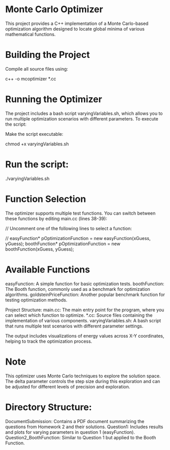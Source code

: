 # Monte Carlo Optimizer
This project provides a C++ implementation of a Monte Carlo-based optimization algorithm designed to locate global minima of various mathematical functions.

# Building the Project

Compile all source files using:

c++ -o mcoptimizer *.cc


# Running the Optimizer

The project includes a bash script varyingVariables.sh, which allows you to run multiple optimization scenarios with different parameters. To execute the script:

Make the script executable:

chmod +x varyingVariables.sh


# Run the script:


./varyingVariables.sh


# Function Selection

The optimizer supports multiple test functions. You can switch between these functions by editing main.cc (lines 38-39):

// Uncomment one of the following lines to select a function:

// easyFunction* pOptimizationFunction = new easyFunction(xGuess, yGuess);
boothFunction* pOptimizationFunction = new boothFunction(xGuess, yGuess);

# Available Functions


easyFunction: A simple function for basic optimization tests.
boothFunction: The Booth function, commonly used as a benchmark for optimization algorithms.
goldsteinPriceFunction: Another popular benchmark function for testing optimization methods.

Project Structure:
main.cc: The main entry point for the program, where you can select which function to optimize.
*.cc: Source files containing the implementation of various components.
varyingVariables.sh: A bash script that runs multiple test scenarios with different parameter settings.

The output includes visualizations of energy values across X-Y coordinates, helping to track the optimization process.

# Note

This optimizer uses Monte Carlo techniques to explore the solution space. The delta parameter controls the step size during this exploration and can be adjusted for different levels of precision and exploration.


# Directory Structure:


DocumentSubmission: Contains a PDF document summarizing the questions from Homework 2 and their solutions.
Question1: Includes results and plots for varying parameters in question 1 (easyFunction).
Question2_BoothFunction: Similar to Question 1 but applied to the Booth Function.
